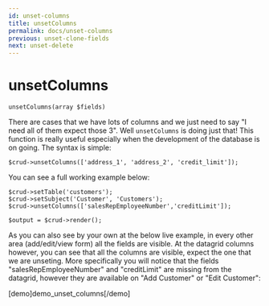 ```yaml
---
id: unset-columns
title: unsetColumns
permalink: docs/unset-columns
previous: unset-clone-fields
next: unset-delete
---
```


# unsetColumns

<pre><code class="language-php">unsetColumns(array $fields)</code></pre>
There are cases that we have lots of columns and we just need to say "I need all of them expect those 3". Well <code>unsetColumns</code> is doing just that! This function is really useful especially when the development of the database is on going. The syntax is simple:

<pre><code class="language-php">$crud->unsetColumns(['address_1', 'address_2', 'credit_limit']);</code></pre>

You can see a full working example below:

<pre><code class="language-php">$crud->setTable('customers');
$crud->setSubject('Customer', 'Customers');
$crud->unsetColumns(['salesRepEmployeeNumber','creditLimit']);

$output = $crud->render();</code></pre>

As you can also see by your own at the below live example, in every other area (add/edit/view form) all the fields are visible. At the datagrid columns however, you can see that all the columns are visible, expect the one that we are unseting. More specifically you will notice that the fields "salesRepEmployeeNumber" and "creditLimit" are missing from the datagrid, however they are available on "Add Customer" or "Edit Customer":

[demo]demo_unset_columns[/demo]